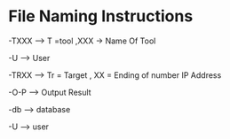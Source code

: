 # File Naming Instructions
-TXXX --> T =tool ,XXX -> Name Of Tool

-U --> User 

-TRXX --> Tr = Target , XX = Ending of number IP Address 

-O-P --> Output Result

-db --> database

-U --> user

